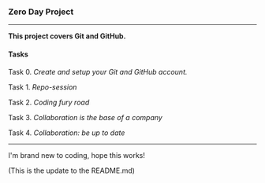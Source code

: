 ### Zero Day Project

***

**This project covers Git and GitHub.**

#### Tasks

Task 0. _Create and setup your Git and GitHub account._

Task 1. _Repo-session_

Task 2. _Coding fury road_

Task 3. _Collaboration is the base of a company_

Task 4. _Collaboration: be up to date_

***

I'm brand new to coding, hope this works!

(This is the update to the README.md)
